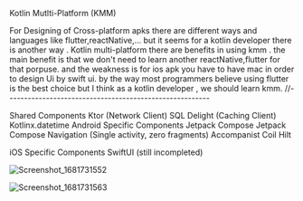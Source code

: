 Kotlin Mutlti-Platform (KMM)

For Designing of Cross-platform apks there are different ways and languages like flutter,reactNative,...
but it seems for a kotlin developer there is another way . Kotlin multi-platform
there are benefits in using kmm . the main benefit is that we don't need to learn another reactNative,flutter for that porpuse.
and the weakness is for ios apk you have to have mac in order to design Ui by swift ui.
by the way most programmers believe using flutter is the best choice but I think as a kotlin developer , we should learn kmm.
//--------------------------------------------------------

Shared Components
Ktor (Network Client)
SQL Delight (Caching Client)
Kotlinx.datetime
Android Specific Components
Jetpack Compose
Jetpack Compose Navigation
(Single activity, zero fragments)
Accompanist Coil
Hilt

iOS Specific Components
SwiftUI (still incompleted)

![Screenshot_1681731552](https://user-images.githubusercontent.com/46685643/232487079-1631be50-79fb-46ab-9c76-9bc2fbcc00e8.png)


![Screenshot_1681731563](https://user-images.githubusercontent.com/46685643/232487095-96054c45-f908-4834-a47b-67d26b2ad29f.png)











